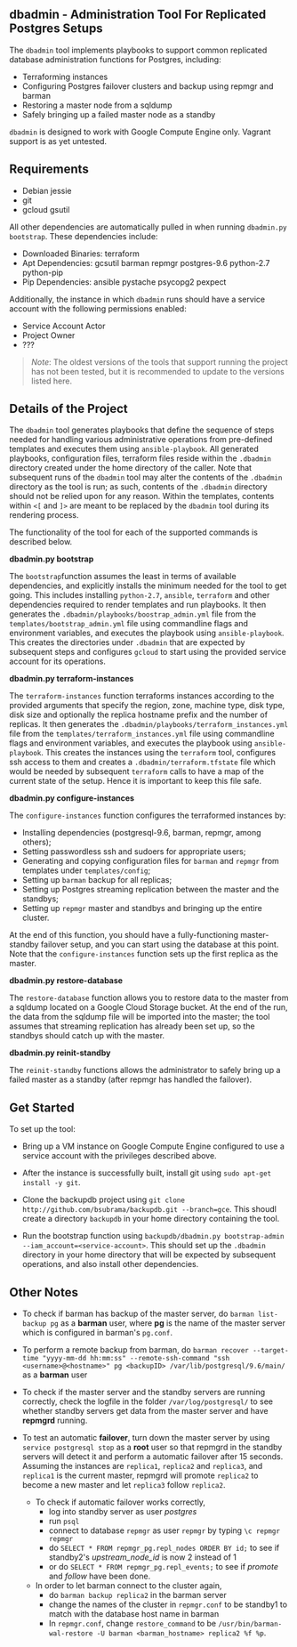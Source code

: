 ## dbadmin - Administration Tool For Replicated Postgres Setups

The `dbadmin` tool implements playbooks to support common replicated database administration functions for Postgres, including:

- Terraforming instances
- Configuring Postgres failover clusters and backup using repmgr and barman
- Restoring a master node from a sqldump
- Safely bringing up a failed master node as a standby

`dbadmin` is designed to work with Google Compute Engine only. Vagrant support is as yet untested.

Requirements
----------------------
- Debian jessie
- git
- gcloud gsutil

All other dependencies are automatically pulled in when running `dbadmin.py bootstrap`. These dependencies include:

- Downloaded Binaries: terraform
- Apt Dependencies: gcsutil barman repmgr postgres-9.6 python-2.7 python-pip
- Pip Dependencies: ansible pystache psycopg2 pexpect

Additionally, the instance in which `dbadmin` runs should have a service account with the following permissions enabled:

- Service Account Actor
- Project Owner
- ???

> *Note*: The oldest versions of the tools that support running the project has not been tested, but it is recommended to  update to the versions listed here.

Details of the Project
----------------------

The `dbadmin` tool generates playbooks that define the sequence of steps needed for handling various administrative operations from pre-defined templates and executes them
using `ansible-playbook`. All generated playbooks, configuration files, terraform files reside within the `.dbadmin` directory created under the home directory of the caller. Note that subsequent runs of the `dbadmin` tool may alter the contents of the `.dbadmin` directory as the tool is run; as such, contents of the `.dbadmin` directory should not be relied upon for any reason. Within the templates, contents within `<[` and `]>` are meant to be replaced by the `dbadmin` tool during its rendering process. 

The functionality of the tool for each of the supported commands is described below.

**dbadmin.py bootstrap**

The `bootstrap`function assumes the least in terms of available dependencies, and explicitly installs the minimum needed for the tool to get going. This includes installing
`python-2.7`, `ansible`, `terraform` and other dependencies required to render templates and run playbooks. It then generates the `.dbadmin/playbooks/boostrap_admin.yml` file from
the `templates/bootstrap_admin.yml` file using commandline flags and environment variables, and executes the playbook using `ansible-playbook`. This creates the directories under `.dbadmin` that are expected by subsequent steps and configures `gcloud` to start using the provided service account for its operations. 

**dbadmin.py terraform-instances**

The `terraform-instances` function terraforms instances according to the provided arguments that specify the region, zone, machine type, disk type, disk size and optionally the replica hostname prefix and the number of replicas. It then generates the `.dbadmin/playbooks/terraform_instances.yml` file from the `templates/terraform_instances.yml` file using commandline flags and environment variables, and executes the playbook using `ansible-playbook`. This creates the instances using the `terraform` tool, configures ssh access to them and creates a `.dbadmin/terraform.tfstate` file which would be needed by subsequent `terraform` calls to have a map of the current state of the setup. Hence it is important to keep this file safe. 

**dbadmin.py configure-instances**

The `configure-instances` function configures the terraformed instances by:

- Installing dependencies (postgresql-9.6, barman, repmgr, among others);
- Setting passwordless ssh and sudoers for appropriate users;
- Generating and copying configuration files for `barman` and `repmgr` from templates under `templates/config`;
- Setting up `barman` backup for all replicas;
- Setting up Postgres streaming replication between the master and the standbys;
- Setting up `repmgr` master and standbys and bringing up the entire cluster.

At the end of this function, you should have a fully-functioning master-standby failover setup, and you can start using the database at this point. Note that the `configure-instances` function sets up the first replica as the master. 

**dbadmin.py restore-database**

The `restore-database` function allows you to restore data to the master from a sqldump located on a Google Cloud Storage bucket. At the end of the run, the data from the sqldump file will be imported into the master; the tool assumes that streaming replication has already been set up, so the standbys should catch up with the master. 

**dbadmin.py reinit-standby**

The `reinit-standby` functions allows the administrator to safely bring up a failed master as a standby (after repmgr has handled the failover).

Get Started
----------------------
To set up the tool:

* Bring up a VM instance on Google Compute Engine configured to use a service account with the privileges described above.
 
* After the instance is successfully built, install git using `sudo apt-get install -y git`.

* Clone the backupdb project using `git clone http://github.com/bsubrama/backupdb.git --branch=gce`. This shoudl create a directory `backupdb` in your home directory containing the tool.

* Run the bootstrap function using `backupdb/dbadmin.py bootstrap-admin --iam_account=<service-account>`. This should set up the `.dbadmin` directory in your home directory that will be expected by subsequent operations, and also install other dependencies. 

Other Notes
------------------------

* To check if barman has backup of the master server, do `barman list-backup pg` as a **barman** user, where **pg** is the name of the master server which is configured in barman's `pg.conf`. 

* To perform a remote backup from barman, do `barman recover --target-time "yyyy-mm-dd hh:mm:ss" --remote-ssh-command "ssh <username>@<hostname>" pg <backupID> /var/lib/postgresql/9.6/main/` as a **barman** user

* To check if the master server and the standby servers are running correctly, check the logfile in the folder `/var/log/postgresql/` to see whether standby servers get data from the master server and have **repmgrd** running.

* To test an automatic **failover**, turn down the master server by using `service postgresql stop` as a **root** user so that repmgrd in the standby servers will detect it and perform a automatic failover after 15 seconds. Assuming the instances are `replica1`, `replica2` and `replica3`, and `replica1` is the current master, repmgrd will promote `replica2` to become a new master and let `replica3` follow `replica2`.
	* To check if automatic failover works correctly, 
		* log into standby server as user *postgres*
		* run `psql`
		* connect to database `repmgr` as user `repmgr` by typing `\c repmgr repmgr`
		* do `SELECT * FROM repmgr_pg.repl_nodes ORDER BY id;` to see if standby2's *upstream_node_id* is now 2 instead of 1
		* or do `SELECT * FROM repmgr_pg.repl_events;` to see if *promote* and *follow* have been done.
	* In order to let barman connect to the cluster again, 
		* do `barman backup replica2` in the barman server
		* change the names of the cluster in `repmgr.conf` to be standby1 to match with the database host name in barman
		* In `repmgr.conf`, change `restore_command` to be `/usr/bin/barman-wal-restore -U barman <barman_hostname> replica2 %f %p`.




